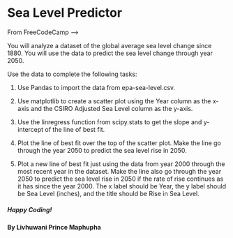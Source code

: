 # Sea Level Predictor

From FreeCodeCamp --> 

You will analyze a dataset of the global average sea level change since 1880. You will use the data to predict the sea level change through year 2050.

Use the data to complete the following tasks:

1) Use Pandas to import the data from epa-sea-level.csv.

2) Use matplotlib to create a scatter plot using the Year column as the x-axis and the CSIRO Adjusted Sea Level column as the y-axis.

3) Use the linregress function from scipy.stats to get the slope and y-intercept of the line of best fit.

4) Plot the line of best fit over the top of the scatter plot. Make the line go through the year 2050 to predict the sea level rise in 2050.

5) Plot a new line of best fit just using the data from year 2000 through the most recent year in the dataset. Make the line also go through the year 2050 to predict the sea level rise in 2050 if the rate of rise continues as it has since the year 2000.
The x label should be Year, the y label should be Sea Level (inches), and the title should be Rise in Sea Level.

##### Happy Coding!

#### By Livhuwani Prince Maphupha
